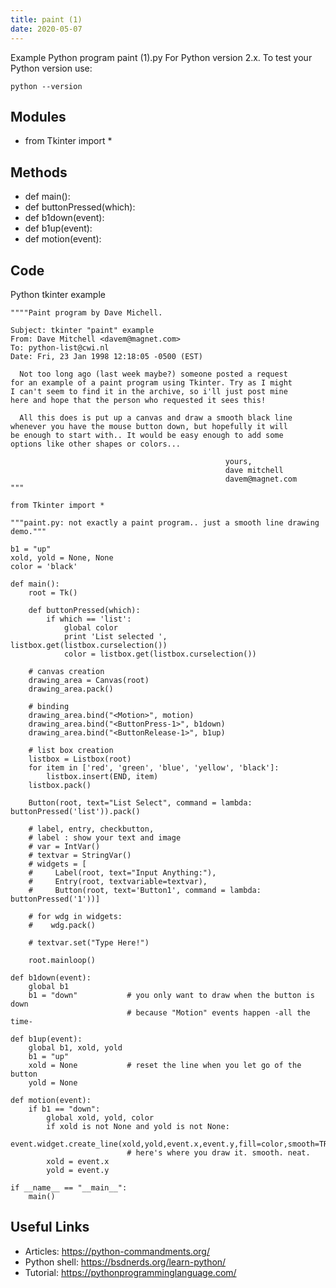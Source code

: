 ```yaml
---
title: paint (1)
date: 2020-05-07
---
```

Example Python program paint (1).py
For Python version 2.x.
To test your Python version use:

    python --version

## Modules

* from Tkinter import *

## Methods

* def main():
* def buttonPressed(which):
* def b1down(event):
* def b1up(event):
* def motion(event):

## Code

Python tkinter example

    """"Paint program by Dave Michell.
    
    Subject: tkinter "paint" example
    From: Dave Mitchell <davem@magnet.com>
    To: python-list@cwi.nl
    Date: Fri, 23 Jan 1998 12:18:05 -0500 (EST)
    
      Not too long ago (last week maybe?) someone posted a request
    for an example of a paint program using Tkinter. Try as I might
    I can't seem to find it in the archive, so i'll just post mine
    here and hope that the person who requested it sees this!
    
      All this does is put up a canvas and draw a smooth black line
    whenever you have the mouse button down, but hopefully it will
    be enough to start with.. It would be easy enough to add some
    options like other shapes or colors...
    
                                                    yours,
                                                    dave mitchell
                                                    davem@magnet.com
    """
    
    from Tkinter import *
    
    """paint.py: not exactly a paint program.. just a smooth line drawing demo."""
    
    b1 = "up"
    xold, yold = None, None
    color = 'black'
    
    def main():
        root = Tk()
    
        def buttonPressed(which):
            if which == 'list':
                global color
                print 'List selected ', listbox.get(listbox.curselection())
                color = listbox.get(listbox.curselection())
                
        # canvas creation
        drawing_area = Canvas(root)
        drawing_area.pack()
    
        # binding
        drawing_area.bind("<Motion>", motion)
        drawing_area.bind("<ButtonPress-1>", b1down)
        drawing_area.bind("<ButtonRelease-1>", b1up)
    
        # list box creation
        listbox = Listbox(root)
        for item in ['red', 'green', 'blue', 'yellow', 'black']:
            listbox.insert(END, item)
        listbox.pack()
    
        Button(root, text="List Select", command = lambda: buttonPressed('list')).pack()
    
        # label, entry, checkbutton,
        # label : show your text and image
        # var = IntVar()
        # textvar = StringVar()
        # widgets = [
        #     Label(root, text="Input Anything:"),
        #     Entry(root, textvariable=textvar),
        #     Button(root, text='Button1', command = lambda: buttonPressed('1'))]
    
        # for wdg in widgets:
        #    wdg.pack()
    
        # textvar.set("Type Here!")
        
        root.mainloop()
    
    def b1down(event):
        global b1
        b1 = "down"           # you only want to draw when the button is down
                              # because "Motion" events happen -all the time-
    
    def b1up(event):
        global b1, xold, yold
        b1 = "up"
        xold = None           # reset the line when you let go of the button
        yold = None
    
    def motion(event):
        if b1 == "down":
            global xold, yold, color
            if xold is not None and yold is not None:
                event.widget.create_line(xold,yold,event.x,event.y,fill=color,smooth=TRUE)
                              # here's where you draw it. smooth. neat.
            xold = event.x
            yold = event.y
    
    if __name__ == "__main__":
        main()
    

## Useful Links

- Articles: https://python-commandments.org/
- Python shell: https://bsdnerds.org/learn-python/
- Tutorial: https://pythonprogramminglanguage.com/
